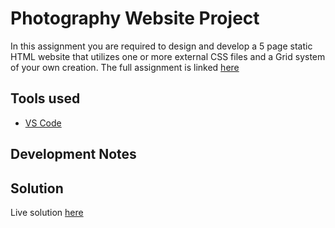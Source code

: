 
# Photography Website Project

In this assignment you are required to design and develop a 5 page static HTML website that utilizes one or more external CSS files and a Grid system of your own creation.  The full assignment is linked [here](docs/assignment.md)

## Tools used

- [VS Code](https://code.visualstudio.com/)

## Development Notes

## Solution

Live solution [here](https://marcocrowe.github.io/learn-web-development/)
